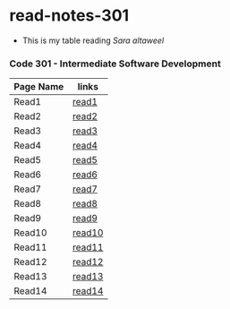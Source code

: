 # read-notes-301

- This is my table reading 
 *Sara altaweel*

### Code 301 - Intermediate Software Development

| Page Name | links |
|-----------|-------|
| Read1     |[read1](https://saraaltaweel.github.io/read-notes-301/read1)|
| Read2     |[read2](https://saraaltaweel.github.io/read-notes-301/read2)|
| Read3     |[read3](https://saraaltaweel.github.io/read-notes-301/read3)|
| Read4     |[read4](https://saraaltaweel.github.io/read-notes-301/read4)|
| Read5     |[read5](https://saraaltaweel.github.io/read-notes-301/read5)|
| Read6     |[read6](https://saraaltaweel.github.io/read-notes-301/read6)|
| Read7     |[read7](https://saraaltaweel.github.io/read-notes-301/read7)|
| Read8     |[read8](https://saraaltaweel.github.io/read-notes-301/read8)|
| Read9     |[read9](https://saraaltaweel.github.io/read-notes-301/read9)|
| Read10    |[read10](https://saraaltaweel.github.io/read-notes-301/read10)|
| Read11    |[read11](https://saraaltaweel.github.io/read-notes-301/read11)|
| Read12    |[read12](https://saraaltaweel.github.io/read-notes-301/read12)|
| Read13    |[read13](https://saraaltaweel.github.io/read-notes-301/read13)|
| Read14    |[read14](https://saraaltaweel.github.io/read-notes-301/read14)|